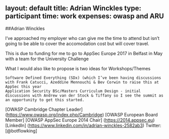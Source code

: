 layout: default
title: Adrian Winckles
type: participant
time: work
expenses: owasp and ARU
---

##Adrian Winckles

I’ve approached my employer who can give me the time to attend but isn’t going to be able to cover the accomodation cost but will cover travel. 

This is due to funding for me to go to AppSec Europe 2017 in Belfast in May with a team for the University Challenge

What I would also like to propose is two ideas for Workshops/Themes

    Software Defined Everything (SDx) (which I’ve been having discussions with Frank Catucci, Azeddine Mennouchi & Bev Corwin to raise this at AppSec this year
    Application Security BSc/Masters Curriculum Design - initial discussions with Andrew van der Stock & Tiffany so I see the summit as an opportunity to get this started.

[OWASP Cambridge Chapter Leader] (https://www.owasp.org/index.php/Cambridge)
[OWASP European Board Member]
[OWASP AppSec Europe 2014 Chair] (https://2014.appsec.eu)
[LinkedIn] (https://www.linkedin.com/in/adrian-winckles-2582ab3)
Twitter: [@botflowking]
